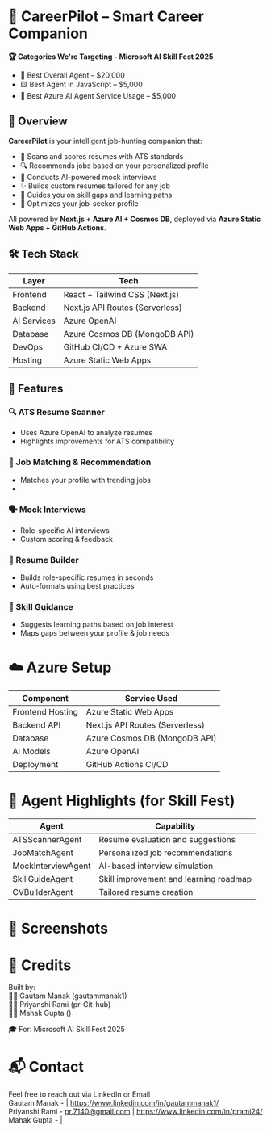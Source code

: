 # 🎯 CareerPilot – Smart Career Companion


**🏆 Categories We're Targeting - Microsoft AI Skill Fest 2025**
- 🥇 Best Overall Agent – $20,000
- 🟨 Best Agent in JavaScript – $5,000
- 🔵 Best Azure AI Agent Service Usage – $5,000

  



## 🧠 Overview

**CareerPilot** is your intelligent job-hunting companion that:
- 📄 Scans and scores resumes with ATS standards
- 🔍 Recommends jobs based on your personalized profile
- 🧠 Conducts AI-powered mock interviews
- ✨ Builds custom resumes tailored for any job
- 🎯 Guides you on skill gaps and learning paths
- 👤 Optimizes your job-seeker profile

All powered by **Next.js + Azure AI + Cosmos DB**, deployed via **Azure Static Web Apps + GitHub Actions**.


## 🛠️ Tech Stack

| Layer         | Tech                            |
|--------------|----------------------------------|
| Frontend     | React + Tailwind CSS (Next.js)   |
| Backend      | Next.js API Routes (Serverless)  |
| AI Services  | Azure OpenAI  |
| Database     | Azure Cosmos DB (MongoDB API)    |
| DevOps       | GitHub CI/CD + Azure SWA         |
| Hosting      | Azure Static Web Apps            |



## 🚀 Features

### 🔍 ATS Resume Scanner
- Uses Azure OpenAI to analyze resumes
- Highlights improvements for ATS compatibility

### 🧠 Job Matching & Recommendation
- Matches your profile with trending jobs
- 

### 🗣️ Mock Interviews
- Role-specific AI interviews
- Custom scoring & feedback

### 🧾 Resume Builder
- Builds role-specific resumes in seconds
- Auto-formats using best practices

### 🧭 Skill Guidance
- Suggests learning paths based on job interest
- Maps gaps between your profile & job needs
  
  
# ☁️ Azure Setup

| Component            | Service Used                    |
|----------------------|----------------------------------|
| Frontend Hosting      | Azure Static Web Apps          |
| Backend API           | Next.js API Routes (Serverless)|
| Database              | Azure Cosmos DB (MongoDB API)  |
| AI Models             | Azure OpenAI                   |
| Deployment            | GitHub Actions CI/CD           |



# 🤖 Agent Highlights (for Skill Fest)

| Agent               | Capability                            |
|----------------------|----------------------------------|
| ATSScannerAgent    | Resume evaluation and suggestions      |
| JobMatchAgent      | Personalized job recommendations       |
| MockInterviewAgent | AI-based interview simulation          |
| SkillGuideAgent    | Skill improvement and learning roadmap |
| CVBuilderAgent     | Tailored resume creation               |



# 📸 Screenshots





# 📣 Credits  
Built by:  
🧑‍💻 Gautam Manak (gautammanak1)  
🧑‍💻 Priyanshi Rami (pr-Git-hub)  
🧑‍💻 Mahak Gupta ()  
  
🎓 For: Microsoft AI Skill Fest 2025  
  
# 📬 Contact
Feel free to reach out via LinkedIn or Email  
Gautam Manak - | https://www.linkedin.com/in/gautammanak1/  
Priyanshi Rami - pr.7140@gmail.com | https://www.linkedin.com/in/prami24/  
Mahak Gupta - |



